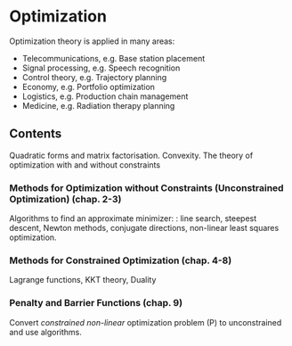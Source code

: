 # Optimization
Optimization theory is applied in many areas:
* Telecommunications, e.g. Base station placement
* Signal processing, e.g. Speech recognition
* Control theory, e.g. Trajectory planning
* Economy, e.g. Portfolio optimization
* Logistics, e.g. Production chain management
* Medicine, e.g. Radiation therapy planning

## Contents
Quadratic forms and matrix factorisation. Convexity. The theory of optimization with
and without constraints
### Methods for Optimization without Constraints (Unconstrained Optimization) (chap. 2-3)
Algorithms to find an approximate minimizer: : line search, steepest descent, Newton methods,
conjugate directions, non-linear least squares optimization.

### Methods for Constrained Optimization (chap. 4-8)
Lagrange functions, KKT theory, Duality

### Penalty and Barrier Functions (chap. 9)
Convert *constrained* *non-linear* optimization problem (P) to unconstrained and use algorithms.